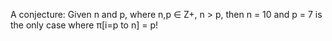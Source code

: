 A conjecture: Given n and p, where n,p ∈ Z+, n > p, then n = 10 and p = 7 is the only case where π[i=p to n] = p!
